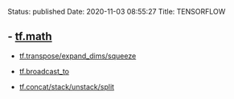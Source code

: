 Status: published
Date: 2020-11-03 08:55:27
Title: TENSORFLOW

## - [tf.math](http://www.jerrylsu.net/articles/2020/tensorflow-tf.math.html)

- [tf.transpose/expand_dims/squeeze](http://www.jerrylsu.net/articles/2020/tensorflow-tf.transpose/expand_dims/squeeze.html)

- [tf.broadcast_to](http://www.jerrylsu.net/articles/2020/tensorflow-tf.broadcast_to.html)

- [tf.concat/stack/unstack/split](http://www.jerrylsu.net/articles/2020/tensorflow-tf.concat/split/stack.html)
